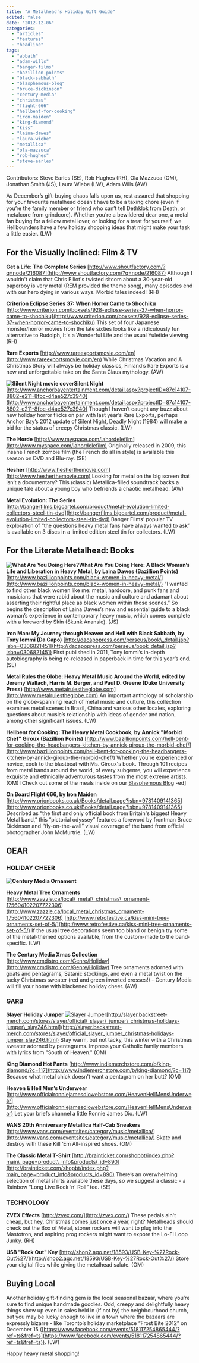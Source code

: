 ```yaml
---
title: "A Metalhead’s Holiday Gift Guide"
edited: false
date: "2012-12-06"
categories:
  - "articles"
  - "features"
  - "headline"
tags:
  - "abbath"
  - "adam-wills"
  - "banger-films"
  - "bazillion-points"
  - "black-sabbath"
  - "blasphemous-blog"
  - "bruce-dickinson"
  - "century-media"
  - "christmas"
  - "flight-666"
  - "hellbent-for-cooking"
  - "iron-maiden"
  - "king-diamond"
  - "kiss"
  - "laina-dawes"
  - "laura-wiebe"
  - "metallica"
  - "ola-mazzuca"
  - "rob-hughes"
  - "steve-earles"
---
```


Contributors: Steve Earles (SE), Rob Hughes (RH), Ola Mazzuca (OM), Jonathan Smith (JS), Laura Wiebe (LW), Adam Wills (AW)

As December’s gift-buying chaos falls upon us, rest assured that shopping for your favourite metalhead doesn’t have to be a taxing chore (even if you’re the family member or friend who can’t tell Dethklok from Death, or metalcore from grindcore). Whether you’re a bewildered dear one, a metal fan buying for a fellow metal lover, or looking for a treat for yourself, we Hellbounders have a few holiday shopping ideas that might make your task a little easier. (LW)

## For the Visually Inclined: Film & TV

**Get a Life: The Complete Series** [http://www.shoutfactory.com/?q=node/216087](http://www.shoutfactory.com/?q=node/216087) Although I wouldn't claim that Chris Elliot's twisted sitcom about a 30-year-old paperboy is very metal (REM provided the theme song), many episodes end with our hero dying in various ways. Morbid tales indeed! (RH)

**Criterion Eclipse Series 37: When Horror Came to Shochiku** [http://www.criterion.com/boxsets/928-eclipse-series-37-when-horror-came-to-shochiku](http://www.criterion.com/boxsets/928-eclipse-series-37-when-horror-came-to-shochiku) This set of four Japanese monster/horror movies from the late sixties looks like a ridiculously fun alternative to Rudolph, It's a Wonderful Life and the usual Yuletide viewing. (RH)

**Rare Exports** [http://www.rareexportsmovie.com/en](http://www.rareexportsmovie.com/en) While Christmas Vacation and A Christmas Story will always be holiday classics, Finland’s Rare Exports is a new and unforgettable take on the Santa Claus mythology. (AW)

**![Silent Night movie cover](http://www.hellbound.ca/wp-content/uploads/2012/12/silent-night.jpg "Silent Night")Silent Night** [http://www.anchorbayentertainment.com/detail.aspx?projectID=87c14107-8802-e211-8fbc-d4ae527c3940](http://www.anchorbayentertainment.com/detail.aspx?projectID=87c14107-8802-e211-8fbc-d4ae527c3940) Though I haven’t caught any buzz about new holiday horror flicks on par with last year’s Rare Exports, perhaps Anchor Bay’s 2012 update of Silent Night, Deadly Night (1984) will make a bid for the status of creepy Christmas classic. (LW)

**The Horde** [http://www.myspace.com/lahordelefilm](http://www.myspace.com/lahordelefilm) Originally released in 2009, this insane French zombie film (the French do all in style) is available this season on DVD and Blu-ray. (SE)

**Hesher** [http://www.hesherthemovie.com](http://www.hesherthemovie.com) Looking for metal on the big screen that isn’t a documentary? This (classic) Metallica-filled soundtrack backs a unique tale about a young boy who befriends a chaotic metalhead. (AW)

**Metal Evolution: The Series** [http://bangerfilms.bigcartel.com/product/metal-evolution-limited-collectors-steel-tin-dvd](http://bangerfilms.bigcartel.com/product/metal-evolution-limited-collectors-steel-tin-dvd) Banger Films’ popular TV exploration of “the questions heavy metal fans have always wanted to ask” is available on 3 discs in a limited edition steel tin for collectors. (LW)

## For the Literate Metalhead: Books

**![](http://www.hellbound.ca/wp-content/uploads/2012/12/waydh.jpg "What Are You Doing Here?")What Are You Doing Here: A Black Woman’s Life and Liberation in Heavy Metal, by Laina Dawes (Bazillion Points)**  [http://www.bazillionpoints.com/black-women-in-heavy-metal/](http://www.bazillionpoints.com/black-women-in-heavy-metal/) “I wanted to find other black women like me: metal, hardcore, and punk fans and musicians that were rabid about the music and culture and adamant about asserting their rightful place as black women within those scenes.” So begins the description of Laina Dawes’s new and essential guide to a black woman’s experience in contemporary heavy music, which comes complete with a foreword by Skin (Skunk Anansie). (JS)

**Iron Man: My Journey through Heaven and Hell with Black Sabbath, by Tony Iommi (Da Capo)** [http://dacapopress.com/perseus/book\_detail.jsp?isbn=0306821451](http://dacapopress.com/perseus/book_detail.jsp?isbn=0306821451) First published in 2011, Tony Iommi’s in-depth autobiography is being re-released in paperback in time for this year’s end. (SE)

**Metal Rules the Globe: Heavy Metal Music Around the World, edited by Jeremy Wallach, Harris M. Berger, and Paul D. Greene (Duke University Press)** [http://www.metalrulestheglobe.com](http://www.metalrulestheglobe.com) An important anthology of scholarship on the globe-spanning reach of metal music and culture, this collection examines metal scenes in Brazil, China and various other locales, exploring questions about music’s relationship with ideas of gender and nation, among other significant issues. (LW)

**Hellbent for Cooking: The Heavy Metal Cookbook, by Annick "Morbid Chef" Giroux (Bazillion Points)** [http://www.bazillionpoints.com/hell-bent-for-cooking-the-headbangers-kitchen-by-annick-giroux-the-morbid-chef/](http://www.bazillionpoints.com/hell-bent-for-cooking-the-headbangers-kitchen-by-annick-giroux-the-morbid-chef/) Whether you're experienced or novice, cook to the blastbeat with Ms. Giroux's book. Through 101 recipes from metal bands around the world, of every subgenre, you will experience exquisite and ethnically adventurous tastes from the most extreme artists. (OM) \[Check out some of the meals inside on our [Blasphemous Blog](http://www.hellbound.ca/category/blogs/blasphemyblog/) -ed\]

**On Board Flight 666, by Iron Maiden** [http://www.orionbooks.co.uk/Books/detail.page?isbn=9781409141365](http://www.orionbooks.co.uk/Books/detail.page?isbn=9781409141365) Described as “the first and only official book from Britain's biggest Heavy Metal band,” this “pictorial odyssey” features a foreword by frontman Bruce Dickinson and “fly-on-the-wall” visual coverage of the band from official photographer John McMurtrie. (LW)

## GEAR

### HOLIDAY CHEER

**![](http://www.hellbound.ca/wp-content/uploads/2012/12/cm-ornament.jpg "Century Media Ornament")**

**Heavy Metal Tree Ornaments** [http://www.zazzle.ca/local\_metal\_christmas\_ornament-175604102207722306](http://www.zazzle.ca/local_metal_christmas_ornament-175604102207722306) [http://www.retrofestive.ca/kiss-mini-tree-ornaments-set-of-5/](http://www.retrofestive.ca/kiss-mini-tree-ornaments-set-of-5/) If the usual tree decorations seem too bland or benign try some of the metal-themed options available, from the custom-made to the band-specific. (LW)

**The Century Media Xmas Collection** [http://www.cmdistro.com/Genre/Holiday](http://www.cmdistro.com/Genre/Holiday) Tree ornaments adorned with goats and pentagrams, Satanic stockings, and even a metal twist on the tacky Christmas sweater (red and green inverted crosses!) - Century Media will fill your home with blackened holiday cheer. (AW)

### GARB

**Slayer Holiday Jumper** ![Slayer Jumper](http://www.hellbound.ca/wp-content/uploads/2012/12/slayer.png "Slayer Jumper")[http://slayer.backstreet-merch.com/stores/slayer/official\_slayer\_jumper\_christmas-holidays-jumper\_slay246.html](http://slayer.backstreet-merch.com/stores/slayer/official_slayer_jumper_christmas-holidays-jumper_slay246.html) Stay warm, but not tacky, this winter with a Christmas sweater adorned by pentagrams. Impress your Catholic family members with lyrics from "South of Heaven." (OM)

**King Diamond Hot Pants** [http://www.indiemerchstore.com/b/king-diamond/?c=117](http://www.indiemerchstore.com/b/king-diamond/?c=117) Because what metal chick doesn't want a pentagram on her butt? (OM)

**Heaven & Hell Men’s Underwear** [http://www.officialronniejamesdiowebstore.com/HeavenHellMensUnderwear](http://www.officialronniejamesdiowebstore.com/HeavenHellMensUnderwear) Let your briefs channel a little Ronnie James Dio. (LW)

**VANS 20th Anniversary Metallica Half-Cab Sneakers** [http://www.vans.com/eventsites/category/music/metallica/](http://www.vans.com/eventsites/category/music/metallica/) Skate and destroy with these Kill ‘Em All-inspired shoes. (OM)

**The Classic Metal T-Shirt** [http://brainticket.com/shopbt/index.php?main\_page=product\_info&products\_id=890](http://brainticket.com/shopbt/index.php?main_page=product_info&products_id=890) There’s an overwhelming selection of metal shirts available these days, so we suggest a classic - a Rainbow “Long Live Rock ’n' Roll” tee. (SE)

### TECHNOLOGY

**ZVEX Effects** [http://zvex.com/](http://zvex.com/) These pedals ain't cheap, but hey, Christmas comes just once a year, right? Metalheads should check out the Box of Metal, stoner rockers will want to plug into the Mastotron, and aspiring prog rockers might want to expore the Lo-Fi Loop Junky. (RH)

**USB "Rock Out" Key** [http://shop2.ago.net/18593/USB-Key-%27Rock-Out%27/](http://shop2.ago.net/18593/USB-Key-%27Rock-Out%27/) Store your digital files while giving the metalhead salute. (OM)

## Buying Local

Another holiday gift-finding gem is the local seasonal bazaar, where you’re sure to find unique handmade goodies. Odd, creepy and delightfully heavy things show up even in sales held in (if not by) the neighbourhood church, but you may be lucky enough to live in a town where the bazaars are expressly bizarre - like Toronto’s holiday marketplace “Frost Bite 2012” on December 15 ([https://www.facebook.com/events/518117254865444/?ref=ts&fref=ts](https://www.facebook.com/events/518117254865444/?ref=ts&fref=ts)). (LW)

Happy heavy metal shopping!
